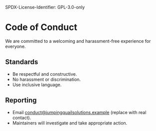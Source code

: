 SPDX-License-Identifier: GPL-3.0-only

# Code of Conduct

We are committed to a welcoming and harassment-free experience for everyone.

## Standards
- Be respectful and constructive.
- No harassment or discrimination.
- Use inclusive language.

## Reporting
- Email conduct@jumpingquailsolutions.example (replace with real contact).
- Maintainers will investigate and take appropriate action.


